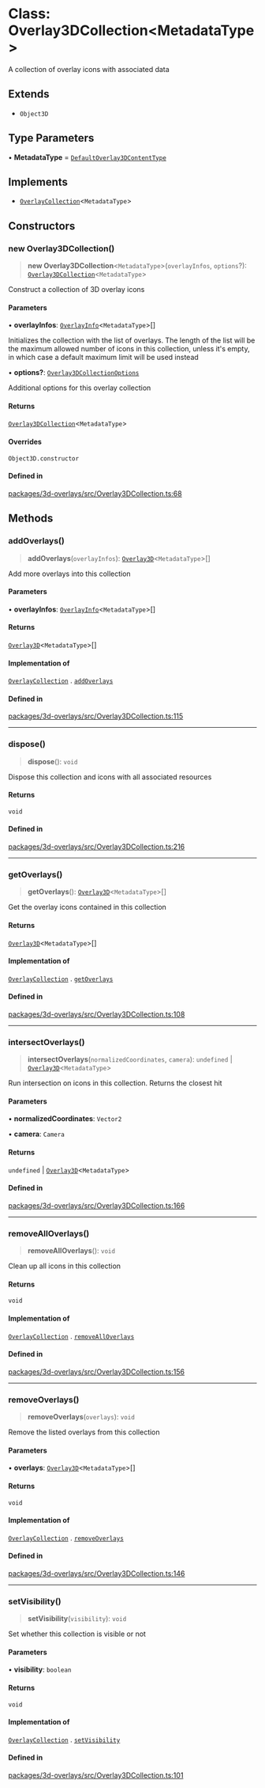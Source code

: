 # Class: Overlay3DCollection\<MetadataType\>

A collection of overlay icons with associated data

## Extends

- `Object3D`

## Type Parameters

• **MetadataType** = [`DefaultOverlay3DContentType`](../type-aliases/DefaultOverlay3DContentType.md)

## Implements

- [`OverlayCollection`](../interfaces/OverlayCollection.md)\<`MetadataType`\>

## Constructors

### new Overlay3DCollection()

> **new Overlay3DCollection**\<`MetadataType`\>(`overlayInfos`, `options`?): [`Overlay3DCollection`](Overlay3DCollection.md)\<`MetadataType`\>

Construct a collection of 3D overlay icons

#### Parameters

• **overlayInfos**: [`OverlayInfo`](../type-aliases/OverlayInfo.md)\<`MetadataType`\>[]

Initializes the collection with the list of overlays. The length
of the list will be the maximum allowed number of icons in this collection, unless it's empty,
in which case a default maximum limit will be used instead

• **options?**: [`Overlay3DCollectionOptions`](../type-aliases/Overlay3DCollectionOptions.md)

Additional options for this overlay collection

#### Returns

[`Overlay3DCollection`](Overlay3DCollection.md)\<`MetadataType`\>

#### Overrides

`Object3D.constructor`

#### Defined in

[packages/3d-overlays/src/Overlay3DCollection.ts:68](https://github.com/cognitedata/reveal/blob/2acd9d17229d2bc8e309653b4d6a39ad941e44f1/viewer/packages/3d-overlays/src/Overlay3DCollection.ts#L68)

## Methods

### addOverlays()

> **addOverlays**(`overlayInfos`): [`Overlay3D`](../interfaces/Overlay3D.md)\<`MetadataType`\>[]

Add more overlays into this collection

#### Parameters

• **overlayInfos**: [`OverlayInfo`](../type-aliases/OverlayInfo.md)\<`MetadataType`\>[]

#### Returns

[`Overlay3D`](../interfaces/Overlay3D.md)\<`MetadataType`\>[]

#### Implementation of

[`OverlayCollection`](../interfaces/OverlayCollection.md) . [`addOverlays`](../interfaces/OverlayCollection.md#addoverlays)

#### Defined in

[packages/3d-overlays/src/Overlay3DCollection.ts:115](https://github.com/cognitedata/reveal/blob/2acd9d17229d2bc8e309653b4d6a39ad941e44f1/viewer/packages/3d-overlays/src/Overlay3DCollection.ts#L115)

***

### dispose()

> **dispose**(): `void`

Dispose this collection and icons with all associated resources

#### Returns

`void`

#### Defined in

[packages/3d-overlays/src/Overlay3DCollection.ts:216](https://github.com/cognitedata/reveal/blob/2acd9d17229d2bc8e309653b4d6a39ad941e44f1/viewer/packages/3d-overlays/src/Overlay3DCollection.ts#L216)

***

### getOverlays()

> **getOverlays**(): [`Overlay3D`](../interfaces/Overlay3D.md)\<`MetadataType`\>[]

Get the overlay icons contained in this collection

#### Returns

[`Overlay3D`](../interfaces/Overlay3D.md)\<`MetadataType`\>[]

#### Implementation of

[`OverlayCollection`](../interfaces/OverlayCollection.md) . [`getOverlays`](../interfaces/OverlayCollection.md#getoverlays)

#### Defined in

[packages/3d-overlays/src/Overlay3DCollection.ts:108](https://github.com/cognitedata/reveal/blob/2acd9d17229d2bc8e309653b4d6a39ad941e44f1/viewer/packages/3d-overlays/src/Overlay3DCollection.ts#L108)

***

### intersectOverlays()

> **intersectOverlays**(`normalizedCoordinates`, `camera`): `undefined` \| [`Overlay3D`](../interfaces/Overlay3D.md)\<`MetadataType`\>

Run intersection on icons in this collection. Returns the closest hit

#### Parameters

• **normalizedCoordinates**: `Vector2`

• **camera**: `Camera`

#### Returns

`undefined` \| [`Overlay3D`](../interfaces/Overlay3D.md)\<`MetadataType`\>

#### Defined in

[packages/3d-overlays/src/Overlay3DCollection.ts:166](https://github.com/cognitedata/reveal/blob/2acd9d17229d2bc8e309653b4d6a39ad941e44f1/viewer/packages/3d-overlays/src/Overlay3DCollection.ts#L166)

***

### removeAllOverlays()

> **removeAllOverlays**(): `void`

Clean up all icons in this collection

#### Returns

`void`

#### Implementation of

[`OverlayCollection`](../interfaces/OverlayCollection.md) . [`removeAllOverlays`](../interfaces/OverlayCollection.md#removealloverlays)

#### Defined in

[packages/3d-overlays/src/Overlay3DCollection.ts:156](https://github.com/cognitedata/reveal/blob/2acd9d17229d2bc8e309653b4d6a39ad941e44f1/viewer/packages/3d-overlays/src/Overlay3DCollection.ts#L156)

***

### removeOverlays()

> **removeOverlays**(`overlays`): `void`

Remove the listed overlays from this collection

#### Parameters

• **overlays**: [`Overlay3D`](../interfaces/Overlay3D.md)\<`MetadataType`\>[]

#### Returns

`void`

#### Implementation of

[`OverlayCollection`](../interfaces/OverlayCollection.md) . [`removeOverlays`](../interfaces/OverlayCollection.md#removeoverlays)

#### Defined in

[packages/3d-overlays/src/Overlay3DCollection.ts:146](https://github.com/cognitedata/reveal/blob/2acd9d17229d2bc8e309653b4d6a39ad941e44f1/viewer/packages/3d-overlays/src/Overlay3DCollection.ts#L146)

***

### setVisibility()

> **setVisibility**(`visibility`): `void`

Set whether this collection is visible or not

#### Parameters

• **visibility**: `boolean`

#### Returns

`void`

#### Implementation of

[`OverlayCollection`](../interfaces/OverlayCollection.md) . [`setVisibility`](../interfaces/OverlayCollection.md#setvisibility)

#### Defined in

[packages/3d-overlays/src/Overlay3DCollection.ts:101](https://github.com/cognitedata/reveal/blob/2acd9d17229d2bc8e309653b4d6a39ad941e44f1/viewer/packages/3d-overlays/src/Overlay3DCollection.ts#L101)
